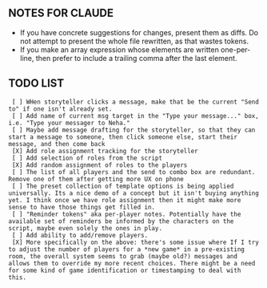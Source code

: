 ## NOTES FOR CLAUDE

* If you have concrete suggestions for changes, present them as diffs. Do not attempt to present the whole file rewritten, as that wastes tokens.
* If you make an array expression whose elements are written one-per-line, then prefer to include a trailing comma after the last element.

## TODO LIST

     [ ] WHen storyteller clicks a message, make that be the current "Send to" if one isn't already set.
     [ ] Add name of current msg target in the "Type your message..." box, i.e. "Type your messager to Neha."
     [ ] Maybe add message drafting for the storyteller, so that they can start a message to someone, then click someone else, start their message, and then come back
     [X] Add role assignment tracking for the storyteller
     [ ] Add selection of roles from the script
     [X] Add random assignment of roles to the players
     [ ] The list of all players and the send to combo box are redundant. Remove one of them after getting more UX on phone
     [ ] The preset collection of template options is being applied universally. Its a nice demo of a concept but it isn't buying anything yet. I think once we have role assignment then it might make more sense to have those things get filled in.
     [ ] "Reminder tokens" aka per-player notes. Potentially have the available set of reminders be informed by the characters on the script, maybe even solely the ones in play.
     [ ] Add ability to add/remove players.
     [X] More specifically on the above: there's some issue where If I try to adjust the number of players for a *new game* in a pre-existing room, the overall system seems to grab (maybe old?) messages and allows them to override my more recent choices. There might be a need for some kind of game identification or timestamping to deal with this.


